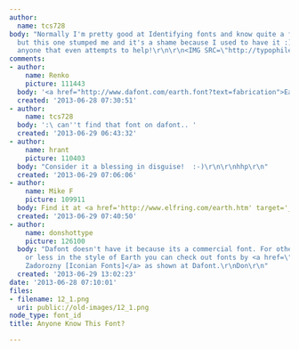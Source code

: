```yaml
---
author:
  name: tcs728
body: "Normally I'm pretty good at Identifying fonts and know quite a few by name
  but this one stumped me and it's a shame because I used to have it :) Appreciate
  anyone that even attempts to help!\r\n\r\n<IMG SRC=\"http://typophile.com/files/12_1.png\">"
comments:
- author:
    name: Renko
    picture: 111443
  body: '<a href="http://www.dafont.com/earth.font?text=fabrication">Earth</a>. '
  created: '2013-06-28 07:30:51'
- author:
    name: tcs728
  body: ':\ can''t find that font on dafont.. '
  created: '2013-06-29 06:43:32'
- author:
    name: hrant
    picture: 110403
  body: "Consider it a blessing in disguise!  :-)\r\n\r\nhhp\r\n"
  created: '2013-06-29 07:06:06'
- author:
    name: Mike F
    picture: 109911
  body: Find it at <a href='http://www.elfring.com/earth.htm' target='_blank'>Elfring</a>.
  created: '2013-06-29 07:40:50'
- author:
    name: donshottype
    picture: 126100
  body: "Dafont doesn't have it because its a commercial font. For other fonts more
    or less in the style of Earth you can check out fonts by <a href=\"http://www.dafont.com/iconian-fonts.d6?page=1\">Daniel
    Zadorozny [Iconian Fonts]</a> as shown at Dafont.\r\nDon\r\n"
  created: '2013-06-29 13:02:23'
date: '2013-06-28 07:10:01'
files:
- filename: 12_1.png
  uri: public://old-images/12_1.png
node_type: font_id
title: Anyone Know This Font?

---
```

